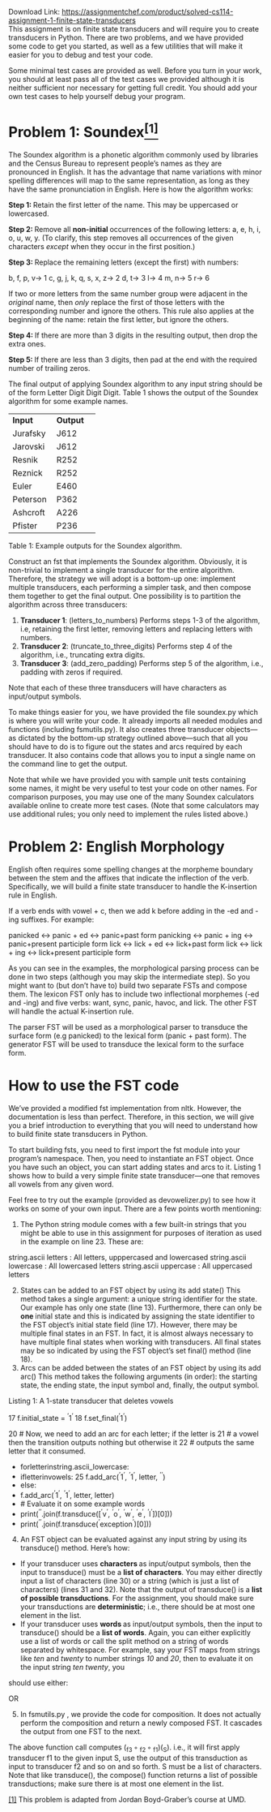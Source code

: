 Download Link: https://assignmentchef.com/product/solved-cs114-assignment-1-finite-state-transducers
<br>
This assignment is on finite state transducers and will require you to create transducers in Python. There are two problems, and we have provided some code to get you started, as well as a few utilities that will make it easier for you to debug and test your code.

Some minimal test cases are provided as well. Before you turn in your work, you should at least pass all of the test cases we provided although it is neither sufficient nor necessary for getting full credit. You should add your own test cases to help yourself debug your program.

<h1>Problem 1: Soundex<a href="#_ftn1" name="_ftnref1"><sup><strong>[1]</strong></sup></a></h1>

The Soundex algorithm is a phonetic algorithm commonly used by libraries and the Census Bureau to represent people’s names as they are pronounced in English. It has the advantage that name variations with minor spelling differences will map to the same representation, as long as they have the same pronunciation in English. Here is how the algorithm works:

<strong>Step 1: </strong>Retain the first letter of the name. This may be uppercased or lowercased.

<strong>Step 2: </strong>Remove all <strong>non-initial </strong>occurrences of the following letters: a, e, h, i, o, u, w, y. (To clarify, this step removes all occurrences of the given characters <em>except </em>when they occur in the first position.)

<strong>Step 3: </strong>Replace the remaining letters (except the first) with numbers:

b, f, p, v→ 1 c, g, j, k, q, s, x, z→ 2 d, t→ 3 l→ 4 m, n→ 5 r→ 6

If two or more letters from the same number group were adjacent in the <em>original </em>name, then <em>only </em>replace the first of those letters with the corresponding number and ignore the others. This rule also applies at the beginning of the name: retain the first letter, but ignore the others.

<strong>Step 4: </strong>If there are more than 3 digits in the resulting output, then drop the extra ones.

<strong>Step 5: </strong>If there are less than 3 digits, then pad at the end with the required number of trailing zeros.

The final output of applying Soundex algorithm to any input string should be of the form Letter Digit Digit Digit. Table 1 shows the output of the Soundex algorithm for some example names.

<table width="140">

 <tbody>

  <tr>

   <td width="71"><strong>Input</strong></td>

   <td width="69"><strong>Output</strong></td>

  </tr>

  <tr>

   <td width="71">Jurafsky</td>

   <td width="69">J612</td>

  </tr>

  <tr>

   <td width="71">Jarovski</td>

   <td width="69">J612</td>

  </tr>

  <tr>

   <td width="71">Resnik</td>

   <td width="69">R252</td>

  </tr>

  <tr>

   <td width="71">Reznick</td>

   <td width="69">R252</td>

  </tr>

  <tr>

   <td width="71">Euler</td>

   <td width="69">E460</td>

  </tr>

  <tr>

   <td width="71">Peterson</td>

   <td width="69">P362</td>

  </tr>

  <tr>

   <td width="71">Ashcroft</td>

   <td width="69">A226</td>

  </tr>

  <tr>

   <td width="71">Pfister</td>

   <td width="69">P236</td>

  </tr>

 </tbody>

</table>

Table 1: Example outputs for the Soundex algorithm.

Construct an fst that implements the Soundex algorithm. Obviously, it is non-trivial to implement a single transducer for the entire algorithm. Therefore, the strategy we will adopt is a bottom-up one: implement multiple transducers, each performing a simpler task, and then compose them together to get the final output. One possibility is to partition the algorithm across three transducers:

<ol>

 <li><strong>Transducer 1</strong>: (letters_to_numbers) Performs steps 1-3 of the algorithm, i.e, retaining the first letter, removing letters and replacing letters with numbers.</li>

 <li><strong>Transducer 2</strong>: (truncate_to_three_digits) Performs step 4 of the algorithm, i.e., truncating extra digits.</li>

 <li><strong>Transducer 3</strong>: (add_zero_padding) Performs step 5 of the algorithm, i.e., padding with zeros if required.</li>

</ol>

Note that each of these three transducers will have characters as input/output symbols.

To make things easier for you, we have provided the file soundex.py which is where you will write your code. It already imports all needed modules and functions (including fsmutils.py). It also creates three transducer objects—as dictated by the bottom-up strategy outlined above—such that all you should have to do is to figure out the states and arcs required by each transducer. It also contains code that allows you to input a single name on the command line to get the output.

Note that while we have provided you with sample unit tests containing some names, it might be very useful to test your code on other names. For comparison purposes, you may use one of the many Soundex calculators available online to create more test cases. (Note that some calculators may use additional rules; you only need to implement the rules listed above.)

<h1>Problem 2: English Morphology</h1>

English often requires some spelling changes at the morpheme boundary between the stem and the affixes that indicate the inflection of the verb. Specifically, we will build a finite state transducer to handle the K-insertion rule in English.

If a verb ends with vowel + c, then we add k before adding in the -ed and -ing suffixes. For example:

panicked &#x2194; panic + ed &#x2194; panic+past form panicking &#x2194; panic + ing &#x2194; panic+present participle form lick &#x2194; lick + ed &#x2194; lick+past form lick &#x2194; lick + ing &#x2194; lick+present participle form

As you can see in the examples, the morphological parsing process can be done in two steps (although you may skip the intermediate step). So you might want to (but don’t have to) build two separate FSTs and compose them. The lexicon FST only has to include two inflectional morphemes (-ed and -ing) and five verbs: want, sync, panic, havoc, and lick. The other FST will handle the actual K-insertion rule.

The parser FST will be used as a morphological parser to transduce the surface form (e.g panicked) to the lexical form (panic + past form). The generator FST will be used to transduce the lexical form to the surface form.

<h1>How to use the FST code</h1>

We’ve provided a modified fst implementation from nltk. However, the documentation is less than perfect. Therefore, in this section, we will give you a brief introduction to everything that you will need to understand how to build finite state transducers in Python.

To start building fsts, you need to first import the fst module into your program’s namespace. Then, you need to instantiate an FST object. Once you have such an object, you can start adding states and arcs to it. Listing 1 shows how to build a very simple finite state transducer—one that removes all vowels from any given word.

Feel free to try out the example (provided as devowelizer.py) to see how it works on some of your own input. There are a few points worth mentioning:

<ol>

 <li>The Python string module comes with a few built-in strings that you might be able to use in this assignment for purposes of iteration as used in the example on line 23. These are:</li>

</ol>

string.ascii letters : All letters, upppercased and lowercased string.ascii lowercase : All lowercased letters string.ascii uppercase : All uppercased letters

<ol start="2">

 <li>States can be added to an FST object by using its add state() This method takes a single argument: a unique string identifier for the state. Our example has only one state (line 13). Furthermore, there can only be <strong>one </strong>initial state and this is indicated by assigning the state identifier to the FST object’s initial state field (line 17). However, there may be multiple final states in an FST. In fact, it is almost always necessary to have multiple final states when working with transducers. All final states may be so indicated by using the FST object’s set final() method (line 18).</li>

 <li>Arcs can be added between the states of an FST object by using its add arc() This method takes the following arguments (in order): the starting state, the ending state, the input symbol and, finally, the output symbol.</li>

</ol>

Listing 1: A 1-state transducer that deletes vowels

17 f.initial_state = <sup>’</sup>1<sup>’ </sup>18 f.set_final(<sup>’</sup>1<sup>’</sup>)

20 # Now, we need to add an arc for each letter; if the letter is 21 # a vowel then the transition outputs nothing but otherwise it 22 # outputs the same letter that it consumed.

<ul>

 <li>forletterinstring.ascii_lowercase:</li>

 <li>ifletterinvowels: 25 f.add_arc(<sup>’</sup>1<sup>’</sup>, <sup>’</sup>1<sup>’</sup>, letter, <sup>’’</sup>)</li>

 <li>else:</li>

 <li>f.add_arc(<sup>’</sup>1<sup>’</sup>, <sup>’</sup>1<sup>’</sup>, letter, letter)</li>

 <li># Evaluate it on some example words</li>

 <li>print(<sup>’’</sup>.join(f.transduce([<sup>’</sup>v<sup>’</sup>, <sup>’</sup>o<sup>’</sup>, <sup>’</sup>w<sup>’</sup>, <sup>’</sup>e<sup>’</sup>, <sup>’</sup>l<sup>’</sup>])[0]))</li>

 <li>print(<sup>’’</sup>.join(f.transduce(<sup>’</sup>exception<sup>’</sup>)[0]))</li>

</ul>

<ol start="4">

 <li>An FST object can be evaluated against any input string by using its transduce() method. Here’s how:</li>

</ol>

<ul>

 <li>If your transducer uses <strong>characters </strong>as input/output symbols, then the input to transduce() must be a <strong>list of characters</strong>. You may either directly input a list of characters (line 30) or a string (which is just a list of characters) (lines 31 and 32). Note that the output of transduce() is a <strong>list of possible transductions</strong>. For the assignment, you should make sure your transductions are <strong>deterministic</strong>; i.e., there should be at most one element in the list.</li>

 <li>If your transducer uses <strong>words </strong>as input/output symbols, then the input to transduce() should be a <strong>list of words</strong>. Again, you can either explicitly use a list of words or call the split method on a string of words separated by whitespace. For example, say your FST maps from strings like <em>ten </em>and <em>twenty </em>to number strings <em>10 </em>and <em>20</em>, then to evaluate it on the input string <em>ten twenty</em>, you</li>

</ul>

should use either:

OR

<ol start="5">

 <li>In fsmutils.py , we provide the code for composition. It does not actually perform the composition and return a newly composed FST. It cascades the output from one FST to the next.</li>

</ol>

The above function call computes (<sub>f3 </sub>◦ <sub>f2 </sub>◦ <sub>f1</sub>)(<sub>S</sub>). i.e., it will first  apply transducer f1 to the given input S, use the output of this transduction as input to transducer f2 and so on and so forth. S must be a list of characters. Note that like transduce(), the compose() function returns a list of possible transductions; make sure there is at most one element in the list.

<a href="#_ftnref1" name="_ftn1">[1]</a> This problem is adapted from Jordan Boyd-Graber’s course at UMD.